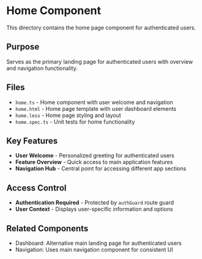 # Home Component

This directory contains the home page component for authenticated users.

## Purpose
Serves as the primary landing page for authenticated users with overview and navigation functionality.

## Files
- `home.ts` - Home component with user welcome and navigation
- `home.html` - Home page template with user dashboard elements
- `home.less` - Home page styling and layout
- `home.spec.ts` - Unit tests for home functionality

## Key Features
- **User Welcome** - Personalized greeting for authenticated users
- **Feature Overview** - Quick access to main application features
- **Navigation Hub** - Central point for accessing different app sections

## Access Control
- **Authentication Required** - Protected by `authGuard` route guard
- **User Context** - Displays user-specific information and options

## Related Components
- Dashboard: Alternative main landing page for authenticated users
- Navigation: Uses main navigation component for consistent UI